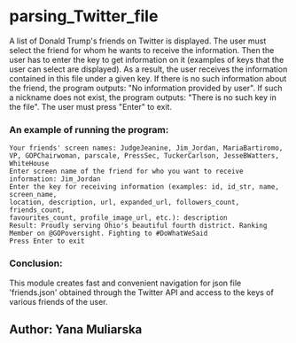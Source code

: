 # parsing_Twitter_file
A list of Donald Trump's friends on Twitter is displayed. 
The user must select the friend for whom he wants to receive the information. 
Then the user has to enter the key to get information on it (examples of keys that the user can select are displayed).
As a result, the user receives the information contained in this file under a given key. 
If there is no such information about the friend, the program outputs: "No information provided by user".
If such a nickname does not exist, the program outputs: "There is no such key in the file".
The user must press "Enter" to exit.

### An example of running the program:
```
Your friends' screen names: JudgeJeanine, Jim_Jordan, MariaBartiromo, VP, GOPChairwoman, parscale, PressSec, TuckerCarlson, JesseBWatters, WhiteHouse
Enter screen name of the friend for who you want to receive information: Jim_Jordan
Enter the key for receiving information (examples: id, id_str, name, screen_name,
location, description, url, expanded_url, followers_count, friends_count,
favourites_count, profile_image_url, etc.): description
Result: Proudly serving Ohio's beautiful fourth district. Ranking Member on @GOPoversight. Fighting to #DoWhatWeSaid
Press Enter to exit
```
### Conclusion:
This module creates fast and convenient navigation for json file 'friends.json' obtained through the Twitter API 
and access to the keys of various friends of the user.

## Author: Yana Muliarska
